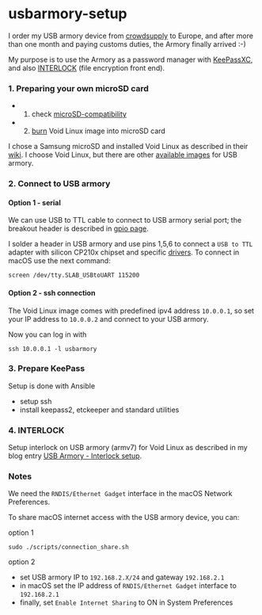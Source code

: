 # usbarmory-setup

I order my USB armory device from [crowdsupply](https://www.crowdsupply.com/inverse-path/usb-armory) to Europe, and after more than one month and paying customs duties, the Armory finally arrived :-)

My purpose is to use the Armory as a password manager with [KeePassXC](https://keepassxc.org/),
and also [INTERLOCK](https://github.com/f-secure-foundry/interlock) (file encryption front end).

### 1. Preparing your own microSD card
- 1. check [microSD-compatibility](https://github.com/inversepath/usbarmory/wiki/microSD-compatibility)
- 2. [burn](https://voidlinux.miraheze.org/wiki/USB_Armory#Installation) Void Linux image into microSD card 

I chose a Samsung microSD and installed Void Linux as described in their [wiki](https://voidlinux.miraheze.org/wiki/USB_Armory).
I choose Void Linux, but there are other [available images](https://github.com/inversepath/usbarmory/wiki/Available-images) for USB armory.

### 2. Connect to USB armory

#### Option 1 - serial
We can use USB to TTL cable to connect to USB armory serial port; the breakout header is described in [gpio page](https://github.com/inversepath/usbarmory/wiki/GPIOs).

I solder a header in USB armory and use pins 1,5,6 to connect a `USB to TTL` adapter with silicon CP210x chipset and specific [drivers](https://www.silabs.com/products/development-tools/software/usb-to-uart-bridge-vcp-drivers).
To connect in macOS use the next command:
```
screen /dev/tty.SLAB_USBtoUART 115200
```

#### Option 2 - ssh connection
The Void Linux image comes with predefined ipv4 address `10.0.0.1`, so set your IP address to `10.0.0.2` and connect to your USB armory. 

Now you can log in with
```
ssh 10.0.0.1 -l usbarmory
```

### 3. Prepare KeePass
Setup is done with Ansible
  - setup ssh
  - install keepass2, etckeeper and standard utilities

### 4. INTERLOCK
Setup interlock on USB armory (armv7) for Void Linux as described in my blog entry [USB Armory - Interlock setup](http://blog.arainho.me/2020/02/12/usbarmory-interlock.html).

### Notes
We need the `RNDIS/Ethernet Gadget` interface in the macOS Network Preferences.

To share macOS internet access with the USB armory device, you can:

option 1
```
sudo ./scripts/connection_share.sh
```

option 2
  - set USB armory IP to `192.168.2.X/24` and gateway `192.168.2.1`
  - in macOS set the IP address of `RNDIS/Ethernet Gadget` interface to `192.168.2.1`
  - finally, set `Enable Internet Sharing` to ON in System Preferences

